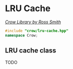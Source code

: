 # LRU Cache

_[Crow Library by Ross Smith](index.html)_

```c++
#include "crow/lru-cache.hpp"
namespace Crow;
```

## LRU cache class

TODO
